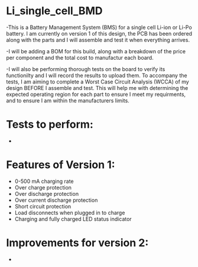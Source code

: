 # Li_single_cell_BMD
 -This is a Battery Management System (BMS) for a single cell Li-ion or Li-Po battery. I am currently on version 1 of this design, the PCB has been ordered along with the parts and I will assemble and test it when everything arrives.


-I will be adding a BOM for this build, along with a breakdown of the price per component and the total cost to manufactur each board.


-I will also be performing thorough tests on the board to verify its functionilty and I will record the results to upload them. To accompany the tests, I am aiming to complete a Worst Case Circuit Analysis (WCCA) of my design BEFORE I assemble and test. This will help me with determining the expected operating region for each part to ensure I meet my requirments, and to ensure I am within the manufacturers limits.

# Tests to perform:
-

# Features of Version 1:
- 0-500 mA charging rate
- Over charge protection 
- Over discharge protection 
- Over current discharge protection 
- Short circuit protection
- Load disconnects when plugged in to charge
- Charging and fully charged LED status indicator

# Improvements for version 2:
-
